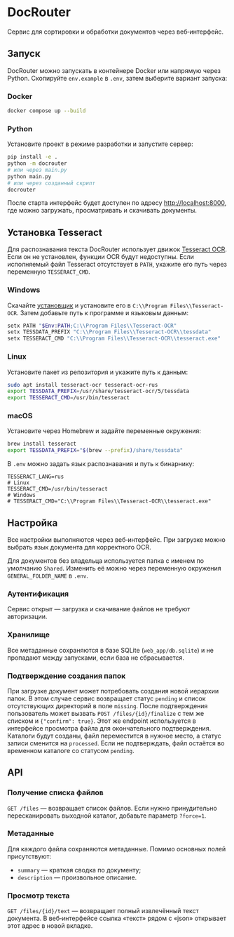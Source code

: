 # DocRouter

Сервис для сортировки и обработки документов через веб‑интерфейс.

## Запуск

DocRouter можно запускать в контейнере Docker или напрямую через Python. Скопируйте `env.example` в `.env`, затем выберите вариант запуска:

### Docker

```bash
docker compose up --build
```

### Python

Установите проект в режиме разработки и запустите сервер:

```bash
pip install -e .
python -m docrouter
# или через main.py
python main.py
# или через созданный скрипт
docrouter
```

После старта интерфейс будет доступен по адресу [http://localhost:8000](http://localhost:8000), где можно загружать, просматривать и скачивать документы.

## Установка Tesseract

Для распознавания текста DocRouter использует движок [Tesseract OCR](https://tesseract-ocr.github.io/). Если он не установлен, функции OCR будут недоступны. Если исполняемый файл Tesseract отсутствует в `PATH`, укажите его путь через переменную `TESSERACT_CMD`.

### Windows

Скачайте [установщик](https://github.com/UB-Mannheim/tesseract/wiki) и установите его в `C:\\Program Files\\Tesseract-OCR`. Затем добавьте путь к программе и языковым данным:

```powershell
setx PATH "$Env:PATH;C:\\Program Files\\Tesseract-OCR"
setx TESSDATA_PREFIX "C:\\Program Files\\Tesseract-OCR\\tessdata"
setx TESSERACT_CMD "C:\\Program Files\\Tesseract-OCR\\tesseract.exe"
```

### Linux

Установите пакет из репозитория и укажите путь к данным:

```bash
sudo apt install tesseract-ocr tesseract-ocr-rus
export TESSDATA_PREFIX=/usr/share/tesseract-ocr/5/tessdata
export TESSERACT_CMD=/usr/bin/tesseract
```

### macOS

Установите через Homebrew и задайте переменные окружения:

```bash
brew install tesseract
export TESSDATA_PREFIX="$(brew --prefix)/share/tessdata"
```

В `.env` можно задать язык распознавания и путь к бинарнику:

```
TESSERACT_LANG=rus
# Linux
TESSERACT_CMD=/usr/bin/tesseract
# Windows
# TESSERACT_CMD="C:\\Program Files\\Tesseract-OCR\\tesseract.exe"
```

## Настройка

Все настройки выполняются через веб‑интерфейс. При загрузке можно выбрать язык документа для корректного OCR.

Для документов без владельца используется папка с именем по умолчанию `Shared`. Изменить её можно через переменную окружения `GENERAL_FOLDER_NAME` в `.env`.

### Аутентификация

Сервис открыт — загрузка и скачивание файлов не требуют авторизации.

### Хранилище

Все метаданные сохраняются в базе SQLite (`web_app/db.sqlite`) и не пропадают между запусками, если база не сбрасывается.

### Подтверждение создания папок

При загрузке документ может потребовать создания новой иерархии папок. В этом
случае сервис возвращает статус `pending` и список отсутствующих директорий в
поле `missing`. После подтверждения пользователь может вызвать
`POST /files/{id}/finalize` с тем же списком и `{"confirm": true}`. Этот же
endpoint используется в интерфейсе просмотра файла для окончательного
подтверждения. Каталоги будут созданы, файл переместится в нужное место, а
статус записи сменится на `processed`. Если не подтверждать, файл остаётся во
временном каталоге со статусом `pending`.

## API

### Получение списка файлов

`GET /files` — возвращает список файлов. Если нужно принудительно пересканировать выходной каталог, добавьте параметр `?force=1`.

### Метаданные

Для каждого файла сохраняются метаданные. Помимо основных полей присутствуют:

- `summary` — краткая сводка по документу;
- `description` — произвольное описание.

### Просмотр текста

`GET /files/{id}/text` — возвращает полный извлечённый текст документа. В веб‑интерфейсе ссылка «текст» рядом с «json» открывает этот адрес в новой вкладке.

